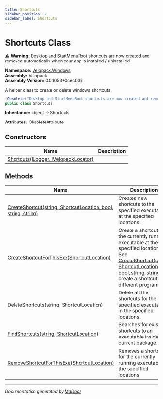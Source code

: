 ```yaml
---
title: Shortcuts
sidebar_position: 2
sidebar_label: Shortcuts
---
```

<!--  
  <auto-generated>   
    The contents of this file were generated by a tool.  
    Changes to this file may be list if the file is regenerated  
  </auto-generated>   
-->

# Shortcuts Class

⚠️ **Warning:** Desktop and StartMenuRoot shortcuts are now created and removed automatically when your app is installed \/ uninstalled.

**Namespace:** [Velopack.Windows](../index.md)  
**Assembly:** Velopack  
**Assembly Version:** 0.0.1053+0cec039

A helper class to create or delete windows shortcuts.

```csharp
[Obsolete("Desktop and StartMenuRoot shortcuts are now created and removed automatically when your app is installed / uninstalled.")]
public class Shortcuts
```

**Inheritance:** object → Shortcuts

**Attributes:** ObsoleteAttribute

## Constructors

| Name                                                          | Description |
| ------------------------------------------------------------- | ----------- |
| [Shortcuts(ILogger, IVelopackLocator)](constructors/index.md) |             |

## Methods

| Name                                                                                        | Description                                                                                                                                                                                                                    |
| ------------------------------------------------------------------------------------------- | ------------------------------------------------------------------------------------------------------------------------------------------------------------------------------------------------------------------------------ |
| [CreateShortcut(string, ShortcutLocation, bool, string, string)](methods/CreateShortcut.md) | Creates new shortcuts to the specified executable at the specified locations.                                                                                                                                                  |
| [CreateShortcutForThisExe(ShortcutLocation)](methods/CreateShortcutForThisExe.md)           | Create a shortcut to the currently running executable at the specified locations.  See [CreateShortcut(string, ShortcutLocation, bool, string, string)](methods/CreateShortcut.md) to create a shortcut to a different program |
| [DeleteShortcuts(string, ShortcutLocation)](methods/DeleteShortcuts.md)                     | Delete all the shortcuts for the specified executable in the specified locations.                                                                                                                                              |
| [FindShortcuts(string, ShortcutLocation)](methods/FindShortcuts.md)                         | Searches for existing shortcuts to an executable inside the current package.                                                                                                                                                   |
| [RemoveShortcutForThisExe(ShortcutLocation)](methods/RemoveShortcutForThisExe.md)           | Removes a shortcut for the currently running executable at the specified locations                                                                                                                                             |

___

*Documentation generated by [MdDocs](https://github.com/ap0llo/mddocs)*
